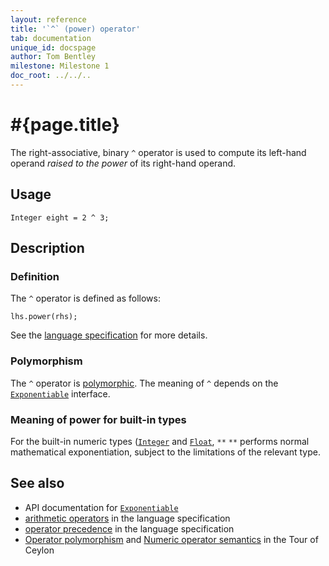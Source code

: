 ```yaml
---
layout: reference
title: '`^` (power) operator'
tab: documentation
unique_id: docspage
author: Tom Bentley
milestone: Milestone 1
doc_root: ../../..
---
```


# #{page.title}

The right-associative, binary `^` operator is used to compute its left-hand 
operand *raised to the power* of its right-hand operand.

## Usage 

    Integer eight = 2 ^ 3;

## Description

### Definition

The `^` operator is defined as follows:

<!-- check:none -->
    lhs.power(rhs);

See the [language specification](#{page.doc_root}/#{site.urls.spec_relative}#arithmetic) for more details.

### Polymorphism

The `^` operator is [polymorphic](#{page.doc_root}/reference/operator/operator-polymorphism). 
The meaning of `^` depends on the 
[`Exponentiable`](#{site.urls.apidoc_current}/interface_Exponentiable.html) interface.

### Meaning of power for built-in types

For the built-in numeric types ([`Integer`](#{site.urls.apidoc_current}/class_Integer.html) and
[`Float`](#{site.urls.apidoc_current}/class_Float.html), `**` 
`**` performs normal mathematical exponentiation, subject to the limitations
of the relevant type.


## See also

* API documentation for [`Exponentiable`](#{site.urls.apidoc_current}/interface_Exponentiable.html)
* [arithmetic operators](#{page.doc_root}/#{site.urls.spec_relative}#arithmetic) in the 
  language specification
* [operator precedence](#{page.doc_root}/#{site.urls.spec_relative}#operatorprecedence) in the 
  language specification
* [Operator polymorphism](#{page.doc_root}/tour/language-module/#operator_polymorphism) 
  and 
  [Numeric operator semantics](#{page.doc_root}/tour/language-module/#numeric_operator_semantics) 
  in the Tour of Ceylon
